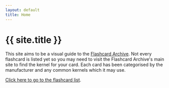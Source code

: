 ```yaml
---
layout: default
title: Home
---
```


# {{ site.title }}

This site aims to be a visual guide to the [Flashcard Archive](https://flashcard-archive.ds-homebrew.com). Not every flashcard is listed yet so you may need to visit the Flashcard Archive's main site to find the kernel for your card. Each card has been categorised by the manufacturer and any common kernels which it may use.

[Click here to go to the flashcard list](/card/).
